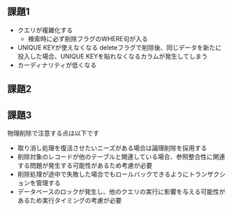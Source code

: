 ## 課題1

- クエリが複雑化する
    - 検索時に必ず削除フラグのWHERE句が入る
- UNIQUE KEYが使えなくなる
    deleteフラグで削除後、同じデータを新たに投入した場合、UNIQUE KEYを貼れなくなるカラムが発生してしまう
- カーディナリティが低くなる

## 課題2

## 課題3
物理削除で注意する点は以下です
- 取り消し処理を復活させたいニーズがある場合は論理削除を採用する
- 削除対象のレコードが他のテーブルと関連している場合、参照整合性に関連する問題が発生する可能性があるため考慮が必要
- 削除処理が途中で失敗した場合でもロールバックできるようにトランザクションを管理する
- データベースのロックが発生し、他のクエリの実行に影響を与える可能性があるため実行タイミングの考慮が必要

